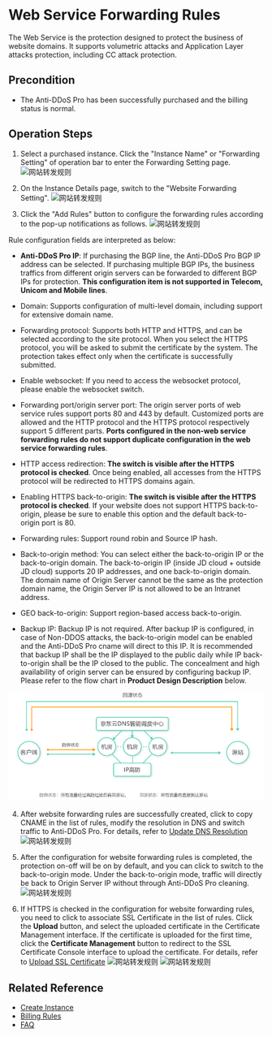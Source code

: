 # Web Service Forwarding Rules

The Web Service is the protection designed to protect the business of website domains. It supports volumetric attacks and Application Layer attacks protection, including CC attack protection.

## Precondition
- The Anti-DDoS Pro has been successfully purchased and the billing status is normal.

## Operation Steps
1. Select a purchased instance. Click the "Instance Name" or "Forwarding Setting" of operation bar to enter the Forwarding Setting page.
![网站转发规则](https://github.com/jdcloudcom/cn/blob/edit/image/Advanced%20Anti-DDoS/non-web%2004.png)

2. On the Instance Details page, switch to the "Website Forwarding Setting".
![网站转发规则](https://github.com/jdcloudcom/cn/blob/edit/image/Advanced%20Anti-DDoS/web-rule%2007.png)

3. Click the "Add Rules" button to configure the forwarding rules according to the pop-up notifications as follows.
![网站转发规则](https://github.com/jdcloudcom/cn/blob/edit/image/Advanced%20Anti-DDoS/web-rule%2008.png)

Rule configuration fields are interpreted as below:

- **Anti-DDoS Pro IP**: If purchasing the BGP line, the Anti-DDoS Pro BGP IP address can be selected. If purchasing multiple BGP IPs, the business traffics from different origin servers can be forwarded to different BGP IPs for protection. **This configuration item is not supported in Telecom, Unicom and Mobile lines**.

- Domain: Supports configuration of multi-level domain, including support for extensive domain name.  

- Forwarding protocol: Supports both HTTP and HTTPS, and can be selected according to the site protocol. When you select the HTTPS protocol, you will be asked to submit the certificate by the system. The protection takes effect only when the certificate is successfully submitted.

- Enable websocket: If you need to access the websocket protocol, please enable the websocket switch.

- Forwarding port/origin server port: The origin server ports of web service rules support ports 80 and 443 by default. Customized ports are allowed and the HTTP protocol and the HTTPS protocol respectively support 5 different parts. **Ports configured in the non-web service forwarding rules do not support duplicate configuration in the web service forwarding rules**.

- HTTP access redirection: **The switch is visible after the HTTPS protocol is checked**. Once being enabled, all accesses from the HTTPS protocol will be redirected to HTTPS domains again.

- Enabling HTTPS back-to-origin: **The switch is visible after the HTTPS protocol is checked**. If your website does not support HTTPS back-to-origin, please be sure to enable this option and the default back-to-origin port is 80.

- Forwarding rules: Support round robin and Source IP hash.

- Back-to-origin method: You can select either the back-to-origin IP or the back-to-origin domain. The back-to-origin IP (inside JD cloud + outside JD cloud) supports 20 IP addresses, and one back-to-origin domain. The domain name of Origin Server cannot be the same as the protection domain name, the Origin Server IP is not allowed to be an Intranet address.

- GEO back-to-origin: Support region-based access back-to-origin.

- Backup IP: Backup IP is not required. After backup IP is configured, in case of Non-DDOS attacks, the back-to-origin model can be enabled and the Anti-DDoS Pro cname will direct to this IP. It is recommended that backup IP shall be the IP displayed to the public daily while IP back-to-origin shall be the IP closed to the public. The concealment and high availability of origin server can be ensured by configuring backup IP. Please refer to the flow chart in **Product Design Description** below.

![产品设计说明](https://github.com/jdcloudcom/cn/blob/edit/image/Advanced%20Anti-DDoS/ip-anti-design-cn.png)

4. After website forwarding rules are successfully created, click to copy CNAME in the list of rules, modify the resolution in DNS and switch traffic to Anti-DDoS Pro. For details, refer to [Update DNS Resolution](Update-DNS-Settings.md)
![网站转发规则](https://github.com/jdcloudcom/cn/blob/edit/image/Advanced%20Anti-DDoS/web-rule%2011.png)

5. After the configuration for website forwarding rules is completed, the protection on-off will be on by default, and you can click to switch to the back-to-origin mode. Under the back-to-origin mode, traffic will directly be back to Origin Server IP without through Anti-DDoS Pro cleaning.
![网站转发规则](https://github.com/jdcloudcom/cn/blob/edit/image/Advanced%20Anti-DDoS/web-rule%2012.png)

6. If HTTPS is checked in the configuration for website forwarding rules, you need to click to associate SSL Certificate in the list of rules. Click the **Upload** button, and select the uploaded certificate in the Certificate Management interface. If the certificate is uploaded for the first time, click the **Certificate Management** button to redirect to the SSL Certificate Console interface to upload the certificate. For details, refer to [Upload SSL Certificate](https://github.com/jdcloudcom/cn/blob/edit/documentation/Cloud-Security/SSL-Certificate/Operation-Guide/Upload-SSL-Certificate.md)
![网站转发规则](https://github.com/jdcloudcom/cn/blob/edit/image/Advanced%20Anti-DDoS/web-rule%2013.png)
![网站转发规则](https://github.com/jdcloudcom/cn/blob/edit/image/Advanced%20Anti-DDoS/web-rule%2014.png)

## Related Reference

- [Create Instance](Create-Instance.md)
- [Billing Rules](../Pricing/Billing-Rules.md)
- [FAQ](../FAQ/FAQ.md)

